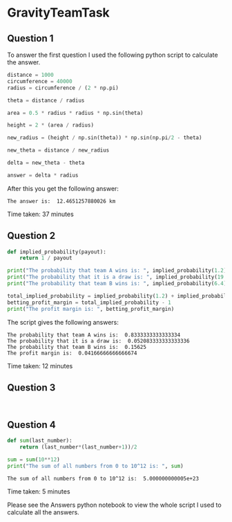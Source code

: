# GravityTeamTask

## Question 1
To answer the first question I used the following python script to calculate the answer.
```python
distance = 1000
circumference = 40000
radius = circumference / (2 * np.pi)

theta = distance / radius

area = 0.5 * radius * radius * np.sin(theta)

height = 2 * (area / radius)

new_radius = (height / np.sin(theta)) * np.sin(np.pi/2 - theta)

new_theta = distance / new_radius

delta = new_theta - theta

answer = delta * radius
```
After this you get the following answer:
```
The answer is:  12.4651257880026 km
```
Time taken: 37 minutes

## Question 2
```python
def implied_probability(payout):
    return 1 / payout

print("The probability that team A wins is: ", implied_probability(1.2))
print("The probability that it is a draw is: ", implied_probability(19.2))
print("The probability that team B wins is: ", implied_probability(6.4))

total_implied_probability = implied_probability(1.2) + implied_probability(19.2) + implied_probability(6.4)
betting_profit_margin = total_implied_probability - 1
print("The profit margin is: ", betting_profit_margin)
```

The script gives the following answers:
```
The probability that team A wins is:  0.8333333333333334
The probability that it is a draw is:  0.052083333333333336
The probability that team B wins is:  0.15625
The profit margin is:  0.04166666666666674
```
Time taken: 12 minutes

## Question 3
```python

```

```

```
## Question 4
```python
def sum(last_number):
    return (last_number*(last_number+1))/2

sum = sum(10**12)
print("The sum of all numbers from 0 to 10^12 is: ", sum)
```

```
The sum of all numbers from 0 to 10^12 is:  5.000000000005e+23
```
Time taken: 5 minutes


Please see the Answers python notebook to view the whole script I used to calculate all the answers.